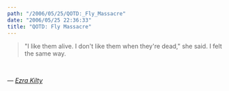 ```yaml
---
path: "/2006/05/25/QOTD:_Fly_Massacre" 
date: "2006/05/25 22:36:33" 
title: "QOTD: Fly Massacre" 
---
```

<blockquote><p>"I like them alive. I don't like them when they're dead," she said. I felt the same way.</p></blockquote><br><p>&#8212; <cite><a href="http://ezrakilty.net/ezlog/archives/000940.html">Ezra Kilty</a></cite></p>